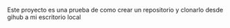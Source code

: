 Este proyecto es una prueba de como crear un repositorio y clonarlo desde gihub a mi escritorio local
